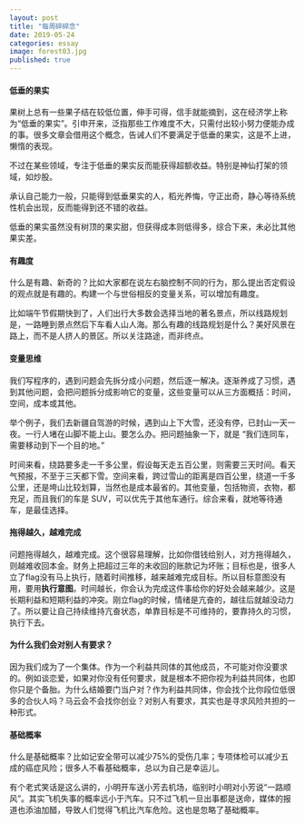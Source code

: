 ```yaml
---
layout: post
title: "每周碎碎念"
date: 2019-05-24
categories: essay
image: forest03.jpg 
published: true
---
```


#### 低垂的果实

果树上总有一些果子结在较低位置，伸手可得，信手就能摘到，这在经济学上称为“低垂的果实”。引申开来，泛指那些工作难度不大，只需付出较小努力便能办成的事。很多文章会借用这个概念，告诫人们不要满足于低垂的果实，这是不上进，懒惰的表现。

不过在某些领域，专注于低垂的果实反而能获得超额收益。特别是神仙打架的领域，如炒股。

承认自己能力一般，只能得到低垂果实的人，稻光养悔，守正出奇，静心等待系统性机会出现，反而能得到还不错的收益。

低垂的果实虽然没有树顶的果实甜，但获得成本则低得多，综合下来，未必比其他果实差。

#### 有趣度

什么是有趣、新奇的？比如大家都在说左右脑控制不同的行为，那么提出否定假设的观点就是有趣的。构建一个与世俗相反的变量关系，可以增加有趣度。

比如端午节假期快到了，人们出行大多数会选择当地的著名景点，所以线路规划是，一路睡到景点然后下车看人山人海。那么有趣的线路规划是什么？美好风景在路上，而不是人挤人的景区。所以关注路途，而非终点。

#### 变量思维

我们写程序的，遇到问题会先拆分成小问题，然后逐一解决。逐渐养成了习惯，遇到其他问题，会把问题拆分成影响它的变量，这些变量可以从三方面概括：时间，空间，成本或其他。

举个例子，我们去新疆自驾游的时候，遇到山上下大雪，还没有停，已封山一天一夜。一行人堵在山脚不能上山。要怎么办。把问题抽象一下，就是 “我们连同车，需要移动到下一个目的地。”

时间来看，绕路要多走一千多公里，假设每天走五百公里，则需要三天时间。看天气预报，不至于三天都下雪。空间来看，跨过雪山的距离是四百公里，绕道一千多公里，还是垮山比较划算，当然也是成本最省的。其他变量，包括物资，衣物，都充足，而且我们的车是 SUV，可以优先于其他车通行。综合来看，就地等待通车，是最佳选择。

#### 拖得越久，越难完成

问题拖得越久，越难完成。这个很容易理解，比如你借钱给别人，对方拖得越久，则越难收回本金。财务上把超过三年的未收回的账款记为坏账；目标也是，很多人立了flag没有马上执行，随着时间推移，越来越难完成目标。所以目标意图没有用，要用**执行意图**。时间越长，你会认为完成这件事给你的好处会越来越少。这是长期利益和短期利益的冲突。刚立flag的时候，情绪是亢奋的，越往后就越没动力了。所以要让自己持续维持亢奋状态，单靠目标是不可维持的，要靠持久的习惯，执行下去。

#### 为什么我们会对别人有要求？

因为我们成为了一个集体。作为一个利益共同体的其他成员，不可能对你没要求的。例如谈恋爱，如果对你没有任何要求，就是根本不把你视为利益共同体，也即你只是个备胎。为什么结婚要门当户对？作为利益共同体，你会找个比你段位低很多的合伙人吗？马云会不会找你创业？对别人有要求，其实也是寻求风险共担的一种形式。


#### 基础概率

什么是基础概率？比如记安全带可以减少75%的受伤几率；专项体检可以减少五成的癌症风险；很多人不看基础概率，总以为自己是幸运儿。

有个老式笑话是这么讲的，小明开车送小芳去机场，临别时小明对小芳说“一路顺风”。其实飞机失事的概率远小于汽车。只不过飞机一旦出事都是送命，媒体的报道也添油加醋，导致人们觉得飞机比汽车危险。这也是忽略了基础概率。

